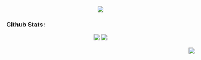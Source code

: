 <div align="center">
  <img src="https://github.com/user-attachments/assets/728f22ac-a9d6-44e4-9dc4-5a94f93968f7">
</div>

<h3>Github Stats:</h3>

<div align="center">
  <picture>
    <source
      srcset="https://github-readme-stats.vercel.app/api?username=adariya0&show_icons=true&theme=dark&title_color=FFFFFF&text_color=FFFFFF&icon_color=FFFFFF"
      media="(prefers-color-scheme: dark)"
    />
    <source
      srcset="https://github-readme-stats.vercel.app/api?username=anuraghazra&show_icons=true"
      media="(prefers-color-scheme: light), (prefers-color-scheme: no-preference)"
    />
    <img src="https://github-readme-stats.vercel.app/api?username=adariya0&show_icons=true" />
  </picture>
  <img src="https://github-readme-stats.vercel.app/api/top-langs/?username=adariya0&show_icons=true&icon_color=d9d9d9&theme=dark&border_color=white&bg_color=0d1117" >
</div>

<br>

<img align="right" src="https://komarev.com/ghpvc/?username=adariya0&style=for-the-badge" />
